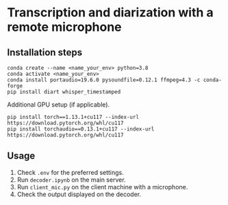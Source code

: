 # Transcription and diarization with a remote microphone

## Installation steps

```
conda create --name <name_your_env> python=3.8
conda activate <name_your_env>
conda install portaudio=19.6.0 pysoundfile=0.12.1 ffmpeg=4.3 -c conda-forge
pip install diart whisper_timestamped
```

Additional GPU setup (if applicable).

```
pip install torch==1.13.1+cu117 --index-url https://download.pytorch.org/whl/cu117
pip install torchaudio==0.13.1+cu117 --index-url https://download.pytorch.org/whl/cu117
```

## Usage

1. Check `.env` for the preferred settings.
2. Run `decoder.ipynb` on the main server.
3. Run `client_mic.py` on the client machine with a microphone.
4. Check the output displayed on the decoder.
